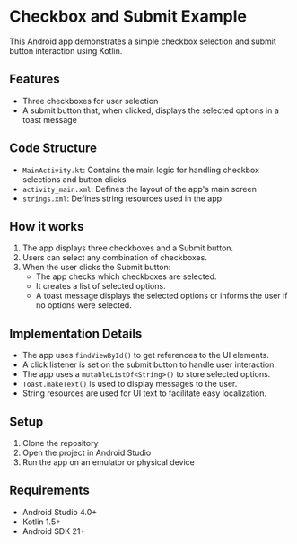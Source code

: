 # Checkbox and Submit Example

This Android app demonstrates a simple checkbox selection and submit button interaction using Kotlin.

## Features

- Three checkboxes for user selection
- A submit button that, when clicked, displays the selected options in a toast message

## Code Structure

- `MainActivity.kt`: Contains the main logic for handling checkbox selections and button clicks
- `activity_main.xml`: Defines the layout of the app's main screen
- `strings.xml`: Defines string resources used in the app

## How it works

1. The app displays three checkboxes and a Submit button.
2. Users can select any combination of checkboxes.
3. When the user clicks the Submit button:
   - The app checks which checkboxes are selected.
   - It creates a list of selected options.
   - A toast message displays the selected options or informs the user if no options were selected.

## Implementation Details

- The app uses `findViewById()` to get references to the UI elements.
- A click listener is set on the submit button to handle user interaction.
- The app uses a `mutableListOf<String>()` to store selected options.
- `Toast.makeText()` is used to display messages to the user.
- String resources are used for UI text to facilitate easy localization.

## Setup

1. Clone the repository
2. Open the project in Android Studio
3. Run the app on an emulator or physical device

## Requirements

- Android Studio 4.0+
- Kotlin 1.5+
- Android SDK 21+

